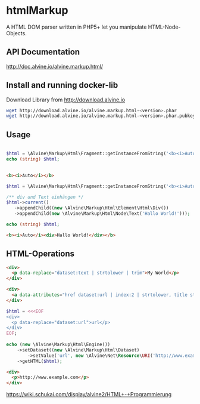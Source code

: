 # htmlMarkup
A HTML DOM parser written in PHP5+ let you manipulate HTML-Node-Objects.

## API Documentation

http://doc.alvine.io/alvine.markup.html/

## Install and running docker-lib

Download Library from http://download.alvine.io

```bash
wget http://download.alvine.io/alvine.markup.html-<version>.phar
wget http://download.alvine.io/alvine.markup.html-<version>.phar.pubkey
````

## Usage

 ```php

$html = \Alvine\Markup\Html\Fragment::getInstanceFromString('<b><i>Auto</i></b>');
echo (string) $html;
    
```

```html
<b><i>Auto</i></b>
```


 ```php
$html = \Alvine\Markup\Html\Fragment::getInstanceFromString('<b><i>Auto</i></b>');
 
/** div und Text einhängen */
$html->current()
    ->appendChild((new \Alvine\Markup\Html\Element\Html\Div())
    ->appendChild(new \Alvine\Markup\Html\Node\Text('Hallo World!')));
 
echo (string) $html;
```

```html
<b><i>Auto</i><div>Hallo World!</div></b>
```

## HTML-Operations

```html
<div>
  <p data-replace="dataset:text | strtolower | trim">My World</p>
</div>
```

```html
<div>
  <a data-attributes="href dataset:url | index:2 | strtolower, title string:Mein Titel | trim">My World</a>
</div>
```


```php
$html = <<<EOF
<div>
  <p data-replace="dataset:url">url</p>
</div>
EOF;
 
echo (new \Alvine\Markup\Html\Engine())
    ->setDataset((new \Alvine\Markup\Html\Dataset)
        ->setValue('url', new \Alvine\Net\Resource\URI('http://www.example.com')))
    ->getHTML($html);
```

```html
<div>
  <p>http://www.example.com</p>
</div>
```

https://wiki.schukai.com/display/alvine2/HTML+-+Programmierung

